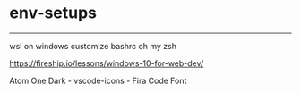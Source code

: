 # env-setups

---

wsl on windows
customize bashrc
oh my zsh

https://fireship.io/lessons/windows-10-for-web-dev/

Atom One Dark - vscode-icons - Fira Code Font
